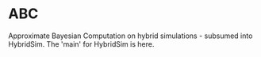 # ABC
Approximate Bayesian Computation on hybrid simulations - subsumed into HybridSim. The 'main' for HybridSim is here.
